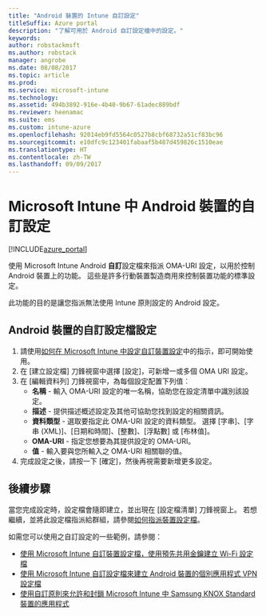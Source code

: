 ```yaml
---
title: "Android 裝置的 Intune 自訂設定"
titleSuffix: Azure portal
description: "了解可用於 Android 自訂設定檔中的設定。"
keywords: 
author: robstackmsft
ms.author: robstack
manager: angrobe
ms.date: 08/08/2017
ms.topic: article
ms.prod: 
ms.service: microsoft-intune
ms.technology: 
ms.assetid: 494b3892-916e-4b40-9b67-61adec889bdf
ms.reviewer: heenamac
ms.suite: ems
ms.custom: intune-azure
ms.openlocfilehash: 92014eb9fd5564c0527b8cbf68732a51cf83bc96
ms.sourcegitcommit: e10dfc9c123401fabaaf5b487d459826c1510eae
ms.translationtype: HT
ms.contentlocale: zh-TW
ms.lasthandoff: 09/09/2017
---
```

# <a name="custom-settings-for-android-devices-in-microsoft-intune"></a>Microsoft Intune 中 Android 裝置的自訂設定

[!INCLUDE[azure_portal](./includes/azure_portal.md)]

使用 Microsoft Intune Android **自訂**設定檔來指派 OMA-URI 設定，以用於控制 Android 裝置上的功能。 這些是許多行動裝置製造商用來控制裝置功能的標準設定。

此功能的目的是讓您指派無法使用 Intune 原則設定的 Android 設定。

## <a name="custom-profile-settings-for-android-devices"></a>Android 裝置的自訂設定檔設定

1. 請使用[如何在 Microsoft Intune 中設定自訂裝置設定](custom-settings-configure.md)中的指示，即可開始使用。
2. 在 [建立設定檔] 刀鋒視窗中選擇 [設定]，可新增一或多個 OMA URI 設定。
3. 在 [編輯資料列] 刀鋒視窗中，為每個設定配置下列值︰
    - **名稱** - 輸入 OMA-URI 設定的唯一名稱，協助您在設定清單中識別該設定。
    - **描述** - 提供描述概述設定及其他可協助您找到設定的相關資訊。
    - **資料類型** - 選取要指定此 OMA-URI 設定的資料類型。 選擇 [字串]、[字串 (XML)]、[日期和時間]、[整數]、[浮點數] 或 [布林值]。
    - **OMA-URI** - 指定您想要為其提供設定的 OMA-URI。
    - **值** - 輸入要與您所輸入之 OMA-URI 相關聯的值。
4. 完成設定之後，請按一下 [確定]，然後再視需要新增更多設定。

## <a name="next-steps"></a>後續步驟

當您完成設定時，設定檔會隨即建立，並出現在 [設定檔清單] 刀鋒視窗上。 若想繼續，並將此設定檔指派給群組，請參閱[如何指派裝置設定檔](device-profile-assign.md)。

如需您可以使用之自訂設定的一些範例，請參閱：

- [使用 Microsoft Intune 自訂裝置設定檔，使用預先共用金鑰建立 Wi-Fi 設定檔](/intune/wi-fi-profile-shared-key)
- [使用 Microsoft Intune 自訂設定檔來建立 Android 裝置的個別應用程式 VPN 設定檔](/intune/android-pulse-secure-per-app-vpn)
- [使用自訂原則來允許和封鎖 Microsoft Intune 中 Samsung KNOX Standard 裝置的應用程式](/intune/samsung-knox-apps-allow-block)
